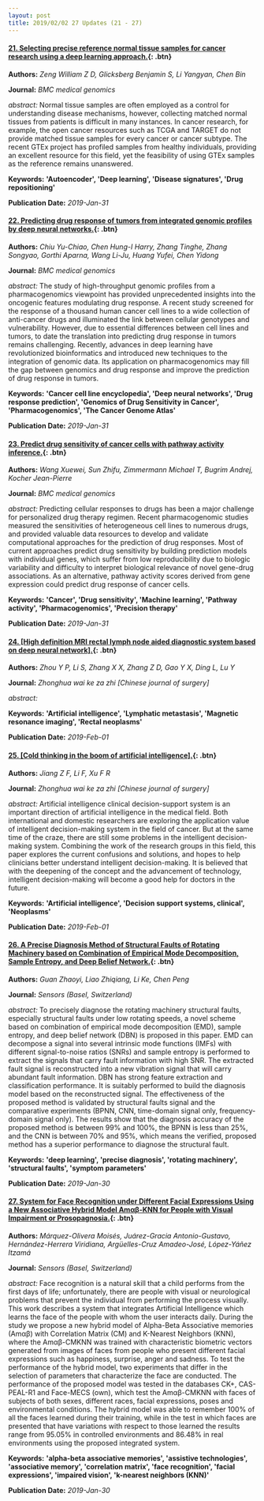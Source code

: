 ```yaml
---
layout: post
title: 2019/02/02 27 Updates (21 - 27)
---
```

#### [21. Selecting precise reference normal tissue samples for cancer research using a deep learning approach.](https://bmcmedgenomics.biomedcentral.com/articles/10.1186/s12920-018-0463-6){: .btn}
**Authors:** *Zeng William Z D, Glicksberg Benjamin S, Li Yangyan, Chen Bin*

**Journal:** *BMC medical genomics*

*abstract:* Normal tissue samples are often employed as a control for understanding disease mechanisms, however, collecting matched normal tissues from patients is difficult in many instances. In cancer research, for example, the open cancer resources such as TCGA and TARGET do not provide matched tissue samples for every cancer or cancer subtype. The recent GTEx project has profiled samples from healthy individuals, providing an excellent resource for this field, yet the feasibility of using GTEx samples as the reference remains unanswered.

**Keywords:** **'Autoencoder', 'Deep learning', 'Disease signatures', 'Drug repositioning'**

**Publication Date:** *2019-Jan-31*

#### [22. Predicting drug response of tumors from integrated genomic profiles by deep neural networks.](https://bmcmedgenomics.biomedcentral.com/articles/10.1186/s12920-018-0460-9){: .btn}
**Authors:** *Chiu Yu-Chiao, Chen Hung-I Harry, Zhang Tinghe, Zhang Songyao, Gorthi Aparna, Wang Li-Ju, Huang Yufei, Chen Yidong*

**Journal:** *BMC medical genomics*

*abstract:* The study of high-throughput genomic profiles from a pharmacogenomics viewpoint has provided unprecedented insights into the oncogenic features modulating drug response. A recent study screened for the response of a thousand human cancer cell lines to a wide collection of anti-cancer drugs and illuminated the link between cellular genotypes and vulnerability. However, due to essential differences between cell lines and tumors, to date the translation into predicting drug response in tumors remains challenging. Recently, advances in deep learning have revolutionized bioinformatics and introduced new techniques to the integration of genomic data. Its application on pharmacogenomics may fill the gap between genomics and drug response and improve the prediction of drug response in tumors.

**Keywords:** **'Cancer cell line encyclopedia', 'Deep neural networks', 'Drug response prediction', 'Genomics of Drug Sensitivity in Cancer', 'Pharmacogenomics', 'The Cancer Genome Atlas'**

**Publication Date:** *2019-Jan-31*

#### [23. Predict drug sensitivity of cancer cells with pathway activity inference.](https://bmcmedgenomics.biomedcentral.com/articles/10.1186/s12920-018-0449-4){: .btn}
**Authors:** *Wang Xuewei, Sun Zhifu, Zimmermann Michael T, Bugrim Andrej, Kocher Jean-Pierre*

**Journal:** *BMC medical genomics*

*abstract:* Predicting cellular responses to drugs has been a major challenge for personalized drug therapy regimen. Recent pharmacogenomic studies measured the sensitivities of heterogeneous cell lines to numerous drugs, and provided valuable data resources to develop and validate computational approaches for the prediction of drug responses. Most of current approaches predict drug sensitivity by building prediction models with individual genes, which suffer from low reproducibility due to biologic variability and difficulty to interpret biological relevance of novel gene-drug associations. As an alternative, pathway activity scores derived from gene expression could predict drug response of cancer cells.

**Keywords:** **'Cancer', 'Drug sensitivity', 'Machine learning', 'Pathway activity', 'Pharmacogenomics', 'Precision therapy'**

**Publication Date:** *2019-Jan-31*

#### [24. [High definition MRI rectal lymph node aided diagnostic system based on deep neural network].](http://journal.yiigle.com/LinkIn.do?linkin_type=pubmed&issn=0529-5815&year=2019&vol=57&issue=2&fpage=108){: .btn}
**Authors:** *Zhou Y P, Li S, Zhang X X, Zhang Z D, Gao Y X, Ding L, Lu Y*

**Journal:** *Zhonghua wai ke za zhi [Chinese journal of surgery]*

*abstract:* 

**Keywords:** **'Artificial intelligence', 'Lymphatic metastasis', 'Magnetic resonance imaging', 'Rectal neoplasms'**

**Publication Date:** *2019-Feb-01*

#### [25. [Cold thinking in the boom of artificial intelligence].](http://journal.yiigle.com/LinkIn.do?linkin_type=pubmed&issn=0529-5815&year=2019&vol=57&issue=2&fpage=85){: .btn}
**Authors:** *Jiang Z F, Li F, Xu F R*

**Journal:** *Zhonghua wai ke za zhi [Chinese journal of surgery]*

*abstract:* Artificial intelligence clinical decision-support system is an important direction of artificial intelligence in the medical field. Both international and domestic researchers are exploring the application value of intelligent decision-making system in the field of cancer. But at the same time of the craze, there are still some problems in the intelligent decision-making system. Combining the work of the research groups in this field, this paper explores the current confusions and solutions, and hopes to help clinicians better understand intelligent decision-making. It is believed that with the deepening of the concept and the advancement of technology, intelligent decision-making will become a good help for doctors in the future.

**Keywords:** **'Artificial intelligence', 'Decision support systems, clinical', 'Neoplasms'**

**Publication Date:** *2019-Feb-01*

#### [26. A Precise Diagnosis Method of Structural Faults of Rotating Machinery based on Combination of Empirical Mode Decomposition, Sample Entropy, and Deep Belief Network.](http://www.mdpi.com/resolver?pii=s19030591){: .btn}
**Authors:** *Guan Zhaoyi, Liao Zhiqiang, Li Ke, Chen Peng*

**Journal:** *Sensors (Basel, Switzerland)*

*abstract:* To precisely diagnose the rotating machinery structural faults, especially structural faults under low rotating speeds, a novel scheme based on combination of empirical mode decomposition (EMD), sample entropy, and deep belief network (DBN) is proposed in this paper. EMD can decompose a signal into several intrinsic mode functions (IMFs) with different signal-to-noise ratios (SNRs) and sample entropy is performed to extract the signals that carry fault information with high SNR. The extracted fault signal is reconstructed into a new vibration signal that will carry abundant fault information. DBN has strong feature extraction and classification performance. It is suitably performed to build the diagnosis model based on the reconstructed signal. The effectiveness of the proposed method is validated by structural faults signal and the comparative experiments (BPNN, CNN, time-domain signal only, frequency-domain signal only). The results show that the diagnosis accuracy of the proposed method is between 99% and 100%, the BPNN is less than 25%, and the CNN is between 70% and 95%, which means the verified, proposed method has a superior performance to diagnose the structural fault.

**Keywords:** **'deep learning', 'precise diagnosis', 'rotating machinery', 'structural faults', 'symptom parameters'**

**Publication Date:** *2019-Jan-30*

#### [27. System for Face Recognition under Different Facial Expressions Using a New Associative Hybrid Model Amαβ-KNN for People with Visual Impairment or Prosopagnosia.](http://www.mdpi.com/resolver?pii=s19030578){: .btn}
**Authors:** *Márquez-Olivera Moisés, Juárez-Gracia Antonio-Gustavo, Hernández-Herrera Viridiana, Argüelles-Cruz Amadeo-José, López-Yáñez Itzamá*

**Journal:** *Sensors (Basel, Switzerland)*

*abstract:* Face recognition is a natural skill that a child performs from the first days of life; unfortunately, there are people with visual or neurological problems that prevent the individual from performing the process visually. This work describes a system that integrates Artificial Intelligence which learns the face of the people with whom the user interacts daily. During the study we propose a new hybrid model of Alpha-Beta Associative memories (Amαβ) with Correlation Matrix (CM) and K-Nearest Neighbors (KNN), where the Amαβ-CMKNN was trained with characteristic biometric vectors generated from images of faces from people who present different facial expressions such as happiness, surprise, anger and sadness. To test the performance of the hybrid model, two experiments that differ in the selection of parameters that characterize the face are conducted. The performance of the proposed model was tested in the databases CK+, CAS-PEAL-R1 and Face-MECS (own), which test the Amαβ-CMKNN with faces of subjects of both sexes, different races, facial expressions, poses and environmental conditions. The hybrid model was able to remember 100% of all the faces learned during their training, while in the test in which faces are presented that have variations with respect to those learned the results range from 95.05% in controlled environments and 86.48% in real environments using the proposed integrated system.

**Keywords:** **'alpha-beta associative memories', 'assistive technologies', 'associative memory', 'correlation matrix', 'face recognition', 'facial expressions', 'impaired vision', 'k-nearest neighbors (KNN)'**

**Publication Date:** *2019-Jan-30*

